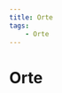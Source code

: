 ```yaml
---
title: Orte
tags:
    - Orte
---
```


# Orte

<!-- * Imperium
  * [[Übersreik]]
    * [[Marktplatz]] -->

